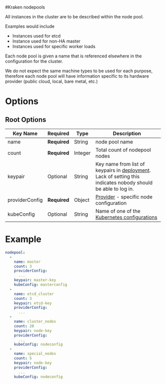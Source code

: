 #Kraken nodepools

All instances in the cluster are to be described within the node pool.

Examples would include

* Instances used for etcd
* Instance used for non-HA master
* Instances used for specific worker loads

Each node pool is given a name that is referenced elsewhere in the configuration for the cluster.

We do not expect the same machine types to be used for each purpose, therefore each node pool will have information specific to its hardware provider (public cloud, local, bare metal, etc.)


# Options
## Root Options
| Key Name | Required | Type | Description|
| --- | --- | --- | --- |
| name | __Required__ | String |node pool name |
| count | __Required__| Integer | Total count of nodepool nodes |
| keypair | Optional | String | Key name from list of keypairs in [deployment](deployment.md). Lack of setting this indicates nobody should be able to log in. |
| providerConfig | __Required__ | Object | [Provider](nodepools/README.md) - specific node configuration |
| kubeConfig | Optional | String | Name of one of the [Kubernetes configurations](kubernetes.md)|


# Example
```yaml
nodepool:
  -
    name: master
    count: 3
    providerConfig:
      ...
    keypair: master-key
    kubeConfig: masterconfig
  -
    name: etcd_cluster
    count: 3
    keypair: etcd-key
    providerConfig:
      ...
  -
    name: cluster_nodes
    count: 20
    keypair: node-key
    providerConfig:
      ...
    kubeConfig: nodeconfig
  -
    name: special_nodes
    count: 5
    keypair: node-key
    providerConfig:
      ...
    kubeConfig: nodeconfig
```